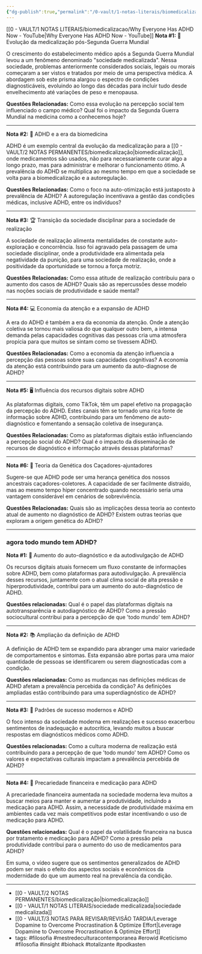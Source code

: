 ```yaml
---
{"dg-publish":true,"permalink":"/0-vault/1-notas-literais/biomedicalizacao/why-everyone-has-adhd-now-notas-aprofundadas/","tags":["filosofia","mestredeculturacontemporanea","erowid","ceticismo","insight","biohack","totalizante","podkasten"],"dgHomeLink":true,"dgShowLocalGraph":true,"dgShowFileTree":true,"dgEnableSearch":true}
---
```


[[0 - VAULT/1 NOTAS LITERAIS/biomedicalizacao/Why Everyone Has ADHD Now - YouTube\|Why Everyone Has ADHD Now - YouTube]]
**Nota #1:** 💊 Evolução da medicalização pós-Segunda Guerra Mundial

O crescimento do estabelecimento médico após a Segunda Guerra Mundial levou a um fenômeno denominado "sociedade medicalizada". Nessa sociedade, problemas anteriormente considerados sociais, legais ou morais começaram a ser vistos e tratados por meio de uma perspectiva médica. A abordagem sob este prisma alargou o espectro de condições diagnosticáveis, evoluindo ao longo das décadas para incluir tudo desde envelhecimento até variações de peso e menopausa.

**Questões Relacionadas:** Como essa evolução na percepção social tem influenciado o campo médico? Qual foi o impacto da Segunda Guerra Mundial na medicina como a conhecemos hoje?

---

**Nota #2:** 🔬 ADHD e a era da biomedicina

ADHD é um exemplo central da evolução da medicalização para a [[0 - VAULT/2 NOTAS PERMANENTES/biomedicalização\|biomedicalização]], onde medicamentos são usados, não para necessariamente curar algo a longo prazo, mas para administrar e melhorar o funcionamento ótimo. A prevalência do ADHD se multiplica ao mesmo tempo em que a sociedade se volta para a biomedicalização e a autoregulação.

**Questões Relacionadas:** Como o foco na auto-otimização está justaposto à prevalência de ADHD? A autoregulação incentivava a gestão das condições médicas, inclusive ADHD, entre os indivíduos?

---

**Nota #3:** 🏆 Transição da sociedade disciplinar para a sociedade de realização

A sociedade de realização alimenta mentalidades de constante auto-exploração e concorrência. Isso foi agravado pela passagem de uma sociedade disciplinar, onde a produtividade era alimentada pela negatividade da punição, para uma sociedade de realização, onde a positividade da oportunidade se tornou a força motriz.

**Questões Relacionadas:** Como essa atitude de realização contribuiu para o aumento dos casos de ADHD? Quais são as repercussões desse modelo nas noções sociais de produtividade e saúde mental?

---

**Nota #4:** 💻 Economia da atenção e a expansão de ADHD

A era do ADHD é também a era da economia da atenção. Onde a atenção coletiva se tornou mais valiosa do que qualquer outro bem, a intensa demanda pelas capacidades cognitivas das pessoas cria uma atmosfera propícia para que muitos se sintam como se tivessem ADHD.

**Questões Relacionadas:** Como a economia da atenção influencia a percepção das pessoas sobre suas capacidades cognitivas? A economia da atenção está contribuindo para um aumento da auto-diagnose de ADHD?

---

**Nota #5:** 🖥️ Influência dos recursos digitais sobre ADHD

As plataformas digitais, como TikTok, têm um papel efetivo na propagação da percepção do ADHD. Estes canais têm se tornado uma rica fonte de informação sobre ADHD, contribuindo para um fenômeno de auto-diagnóstico e fomentando a sensação coletiva de insegurança.

**Questões Relacionadas:** Como as plataformas digitais estão influenciando a percepção social do ADHD? Qual é o impacto da disseminação de recursos de diagnóstico e informação através dessas plataformas?

---

**Nota #6:** 🐻 Teoria da Genética dos Caçadores-ajuntadores

Sugere-se que ADHD pode ser uma herança genética dos nossos ancestrais caçadores-coletores. A capacidade de ser facilmente distraído, mas ao mesmo tempo hiper concentrado quando necessário seria uma vantagem considerável em cenários de sobrevivência.

**Questões Relacionadas:** Quais são as implicações dessa teoria ao contexto atual de aumento no diagnóstico de ADHD? Existem outras teorias que exploram a origem genética do ADHD?

---

###  agora todo mundo tem ADHD?

**Nota #1:** 🚀 Aumento do auto-diagnóstico e da autodivulgação de ADHD

Os recursos digitais atuais fornecem um fluxo constante de informações sobre ADHD, bem como plataformas para autodivulgação. A prevalência desses recursos, juntamente com o atual clima social de alta pressão e hiperprodutividade, contribui para um aumento do auto-diagnóstico de ADHD.

**Questões relacionadas:** Qual é o papel das plataformas digitais na autotransparência e autodiagnóstico de ADHD? Como a pressão sociocultural contribui para a percepção de que 'todo mundo' tem ADHD?

---

**Nota #2:** 📚 Ampliação da definição de ADHD

A definição de ADHD tem se expandido para abranger uma maior variedade de comportamentos e sintomas. Esta expansão abre portas para uma maior quantidade de pessoas se identificarem ou serem diagnosticadas com a condição.

**Questões relacionadas:** Como as mudanças nas definições médicas de ADHD afetam a prevalência percebida da condição? As definições ampliadas estão contribuindo para uma superdiagnóstico de ADHD?

---

**Nota #3:** 🎯 Padrões de sucesso modernos e ADHD

O foco intenso da sociedade moderna em realizações e sucesso exacerbou sentimentos de inadequação e autocrítica, levando muitos a buscar respostas em diagnósticos médicos como ADHD.

**Questões relacionadas:** Como a cultura moderna de realização está contribuindo para a percepção de que 'todo mundo' tem ADHD? Como os valores e expectativas culturais impactam a prevalência percebida de ADHD?

---

**Nota #4:** 💊 Precariedade financeira e medicação para ADHD

A precariedade financeira aumentada na sociedade moderna leva muitos a buscar meios para manter e aumentar a produtividade, incluindo a medicação para ADHD. Assim, a necessidade de produtividade máxima em ambientes cada vez mais competitivos pode estar incentivando o uso de medicação para ADHD.

**Questões relacionadas:** Qual é o papel da volatilidade financeira na busca por tratamento e medicação para ADHD? Como a pressão pela produtividade contribui para o aumento do uso de medicamentos para ADHD?

Em suma, o vídeo sugere que os sentimentos generalizados de ADHD podem ser mais o efeito dos aspectos sociais e econômicos da modernidade do que um aumento real na prevalência da condição.

---

- [[0 - VAULT/2 NOTAS PERMANENTES/biomedicalização\|biomedicalização]]
- [[0 - VAULT/1 NOTAS LITERAIS/sociedade medicalizada\|sociedade medicalizada]]
- [[0 - VAULT/3 NOTAS PARA REVISAR/REVISÃO TARDIA/Leverage Dopamine to Overcome Procrastination & Optimize Effort\|Leverage Dopamine to Overcome Procrastination & Optimize Effort]]
- tags: #filosofia #mestredeculturacontemporanea #erowid #ceticismo #filosofia #insight #biohack #totalizante #podkasten 